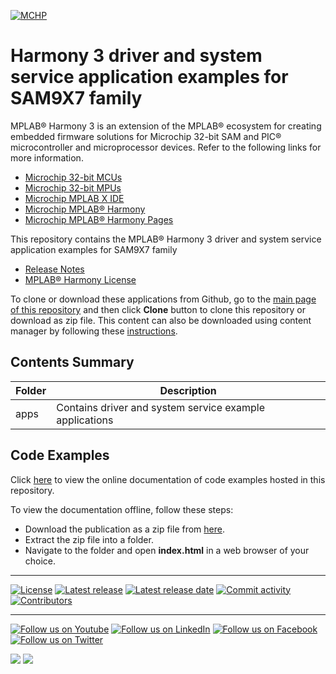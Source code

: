 ﻿[![MCHP](https://www.microchip.com/ResourcePackages/Microchip/assets/dist/images/logo.png)](https://www.microchip.com)

# Harmony 3 driver and system service application examples for SAM9X7 family

MPLAB® Harmony 3 is an extension of the MPLAB® ecosystem for creating embedded firmware solutions for Microchip 32-bit SAM and PIC® microcontroller and microprocessor devices.  Refer to the following links for more information.

- [Microchip 32-bit MCUs](https://www.microchip.com/design-centers/32-bit)
- [Microchip 32-bit MPUs](https://www.microchip.com/design-centers/32-bit-mpus)
- [Microchip MPLAB X IDE](https://www.microchip.com/mplab/mplab-x-ide)
- [Microchip MPLAB® Harmony](https://www.microchip.com/mplab/mplab-harmony)
- [Microchip MPLAB® Harmony Pages](https://microchip-mplab-harmony.github.io/)

This repository contains the MPLAB® Harmony 3 driver and system service application examples for SAM9X7 family

- [Release Notes](release_notes.md)
- [MPLAB® Harmony License](Microchip_SLA001.md)

To clone or download these applications from Github, go to the [main page of this repository](https://github.com/Microchip-MPLAB-Harmony/core_apps_sam_9x7) and then click **Clone** button to clone this repository or download as zip file.
This content can also be downloaded using content manager by following these [instructions](https://github.com/Microchip-MPLAB-Harmony/contentmanager/wiki).

## Contents Summary

| Folder     | Description                             |
| ---        | ---                                     |
| apps       | Contains driver and system service example applications |

## Code Examples

Click [here](https://onlinedocs.microchip.com/v2/keyword-lookup?keyword=CORE_APPS_SAM_9X7_INTRODUCTION&redirect=true) to view the online documentation of code examples hosted in this repository.

To view the documentation offline, follow these steps:
 - Download the publication as a zip file from [here](https://onlinedocs.microchip.com/download/GUID-057A9615-797B-41E2-9879-4CA409198FD3?type=webhelp).
 - Extract the zip file into a folder.
 - Navigate to the folder and open **index.html** in a web browser of your choice.

____

[![License](https://img.shields.io/badge/license-Harmony%20license-orange.svg)](https://github.com/Microchip-MPLAB-Harmony/core_apps_sam_9x7/blob/master/mplab_harmony_license.md)
[![Latest release](https://img.shields.io/github/release/Microchip-MPLAB-Harmony/core_apps_sam_9x7.svg)](https://github.com/Microchip-MPLAB-Harmony/core_apps_sam_9x7/releases/latest)
[![Latest release date](https://img.shields.io/github/release-date/Microchip-MPLAB-Harmony/core_apps_sam_9x7.svg)](https://github.com/Microchip-MPLAB-Harmony/core_apps_sam_9x7/releases/latest)
[![Commit activity](https://img.shields.io/github/commit-activity/y/Microchip-MPLAB-Harmony/core_apps_sam_9x7.svg)](https://github.com/Microchip-MPLAB-Harmony/core_apps_sam_9x7/graphs/commit-activity)
[![Contributors](https://img.shields.io/github/contributors-anon/Microchip-MPLAB-Harmony/core_apps_sam_9x7.svg)]()

____

[![Follow us on Youtube](https://img.shields.io/badge/Youtube-Follow%20us%20on%20Youtube-red.svg)](https://www.youtube.com/user/MicrochipTechnology)
[![Follow us on LinkedIn](https://img.shields.io/badge/LinkedIn-Follow%20us%20on%20LinkedIn-blue.svg)](https://www.linkedin.com/company/microchip-technology)
[![Follow us on Facebook](https://img.shields.io/badge/Facebook-Follow%20us%20on%20Facebook-blue.svg)](https://www.facebook.com/microchiptechnology/)
[![Follow us on Twitter](https://img.shields.io/twitter/follow/MicrochipTech.svg?style=social)](https://twitter.com/MicrochipTech)

[![](https://img.shields.io/github/stars/Microchip-MPLAB-Harmony/core_apps_sam_9x7.svg?style=social)]()
[![](https://img.shields.io/github/watchers/Microchip-MPLAB-Harmony/core_apps_sam_9x7.svg?style=social)]()